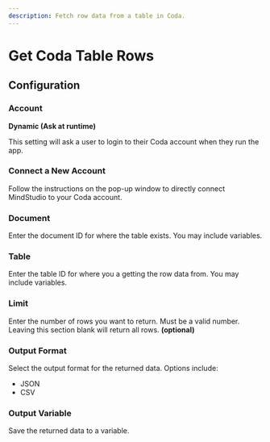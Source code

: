 ```yaml
---
description: Fetch row data from a table in Coda.
---
```


# Get Coda Table Rows

## Configuration

### Account

**Dynamic (Ask at runtime)**

This setting will ask a user to login to their Coda account when they run the app.

### **Connect a New Account**

Follow the instructions on the pop-up window to directly connect MindStudio to your Coda account.&#x20;

### Document&#x20;

Enter the document ID for where the table exists. You may include variables.

### Table

Enter the table ID for where you a getting the row data from.  You may include variables.

### Limit

Enter the number of rows you want to return. Must be a valid number. Leaving this section blank will return all rows. **(optional)**

### Output Format&#x20;

Select the output format for the returned data. Options include:

* JSON
* CSV

### Output Variable

Save the returned data to a variable.
